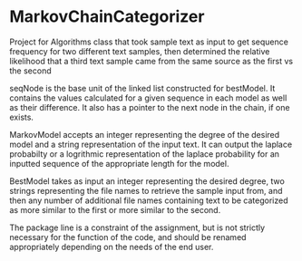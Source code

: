 # MarkovChainCategorizer
Project for Algorithms class that took sample text as input to get sequence frequency for
two different text samples, then determined the relative likelihood that a third text sample
came from the same source as the first vs the second

seqNode is the base unit of the linked list constructed for bestModel.
It contains the values calculated for a given sequence in each model as well as their difference.
It also has a pointer to the next node in the chain, if one exists.

MarkovModel accepts an integer representing the degree of the desired model and a string representation of the
input text. It can output the laplace probabilty or a logrithmic representation of the laplace probability for an
inputted sequence of the appropriate length for the model.

BestModel takes as input an integer representing the desired degree, two strings representing the file names to retrieve
the sample input from, and then any number of additional file names containing text to be categorized as more similar
to the first or more similar to the second.

The package line is a constraint of the assignment, but is not strictly necessary for the function of the code, and should be
renamed appropriately depending on the needs of the end user.
